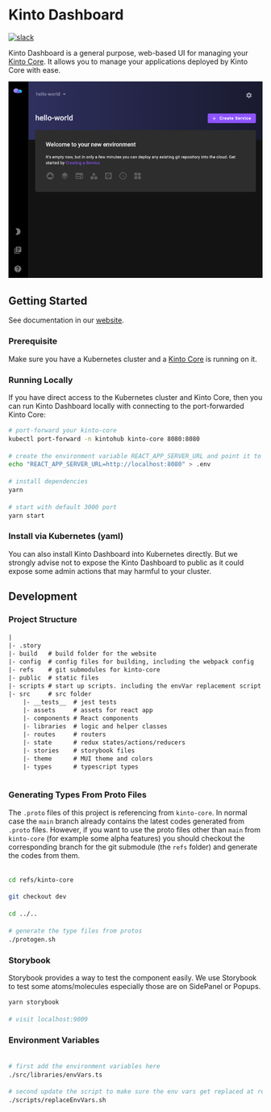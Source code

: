 # Kinto Dashboard
[![slack](https://img.shields.io/badge/slack-kintoproj-brightgreen)](https://slack.kintohub.com)

Kinto Dashboard is a general purpose, web-based UI for managing your [Kinto Core](../core). It allows you to manage your applications deployed by Kinto Core with ease.

![landing-page](docs/landing-page.png)

## Getting Started

See documentation in our [website](https://www.kintohub.com/getting-started/introduction).

### Prerequisite

Make sure you have a Kubernetes cluster and a [Kinto Core](../core) is running on it.

### Running Locally

[comment]: <> (add helm chart/docker image for direct deploy?)

If you have direct access to the Kubernetes cluster and Kinto Core, then you can run Kinto Dashboard locally with connecting to the port-forwarded Kinto Core:

```bash
# port-forward your kinto-core
kubectl port-forward -n kintohub kinto-core 8080:8080 

# create the environment variable REACT_APP_SERVER_URL and point it to kinto-core
echo "REACT_APP_SERVER_URL=http://localhost:8080" > .env

# install dependencies
yarn 

# start with default 3000 port
yarn start
```

### Install via Kubernetes (yaml)

You can also install Kinto Dashboard into Kubernetes directly. But we strongly advise not to expose the Kinto Dashboard to public as it could expose some admin actions that may harmful to your cluster.

## Development

### Project Structure

```text
|
|- .story
|- build   # build folder for the website 
|- config  # config files for building, including the webpack config
|- refs    # git submodules for kinto-core
|- public  # static files
|- scripts # start up scripts. including the envVar replacement script
|- src     # src folder
    |- __tests__  # jest tests
    |- assets     # assets for react app  
    |- components # React components
    |- libraries  # logic and helper classes
    |- routes     # routers
    |- state      # redux states/actions/reducers
    |- stories    # storybook files
    |- theme      # MUI theme and colors
    |- types      # typescript types
       
```

### Generating Types From Proto Files

The `.proto` files of this project is referencing from `kinto-core`. 
In normal case the `main` branch already contains the latest codes generated from `.proto` files. 
However, if you want to use the proto files other than `main` from `kinto-core` (for example some alpha features) 
you should checkout the corresponding branch for the git submodule (the `refs` folder) and generate the codes from them.

```bash

cd refs/kinto-core

git checkout dev

cd ../..

# generate the type files from protos
./protogen.sh

```

### Storybook

Storybook provides a way to test the component easily. We use Storybook to test some atoms/molecules especially those are on SidePanel or Popups.

```bash
yarn storybook

# visit localhost:9009
```

### Environment Variables

```bash

# first add the environment variables here 
./src/libraries/envVars.ts

# second update the script to make sure the env vars get replaced at run time
./scripts/replaceEnvVars.sh
```
